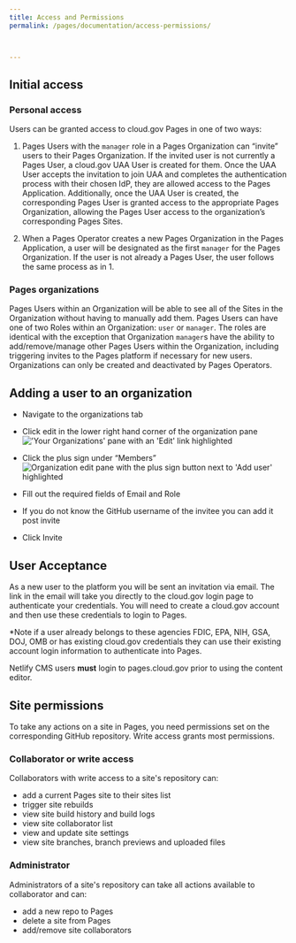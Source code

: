 ```yaml
---
title: Access and Permissions
permalink: /pages/documentation/access-permissions/



---
```


## Initial access

### Personal access
Users can be granted access to cloud.gov Pages in one of two ways:

1. Pages Users with the `manager` role in a Pages Organization can “invite” users to their Pages Organization. If the invited user is not currently a Pages User, a cloud.gov UAA User is created for them. Once the UAA User accepts the invitation to join UAA and completes the authentication process with their chosen IdP, they are allowed access to the Pages Application. Additionally, once the UAA User is created, the corresponding Pages User is granted access to the appropriate Pages Organization, allowing the Pages User access to the organization’s corresponding Pages Sites.

1. When a Pages Operator creates a new Pages Organization in the Pages Application, a user will be designated as the first `manager` for the Pages Organization. If the user is not already a Pages User, the user follows the same process as in 1.


### Pages organizations
Pages Users within an Organization will be able to see all of the Sites in the Organization without having to manually add them. Pages Users can have one of two Roles within an Organization: `user` or `manager`. The roles are identical with the exception that Organization `manager`s have the ability to add/remove/manage other Pages Users within the Organization, including triggering invites to the Pages platform if necessary for new users. Organizations can only be created and deactivated by Pages Operators.


## Adding a user to an organization


- Navigate to the organizations tab
- Click edit in the lower right hand corner of the organization pane <img src="{{ '/img/pages/edit_organizations.png' | url }}"
       alt="'Your Organizations' pane with an 'Edit' link highlighted"/>

- Click the plus sign under “Members”
  <img src="{{ '/img/pages/add_user.png' | url }}"
       alt="Organization edit pane with the plus sign button next to 'Add user' highlighted"/>

- Fill out the required fields of Email and Role
 * If you do not know the GitHub username of the invitee you can add it post invite

- Click Invite


## User Acceptance

As a new user to the platform you will be sent an invitation via email. The link in the email will take you directly to the cloud.gov login page to authenticate your credentials.  You will need to create a cloud.gov account and then use these credentials to login to Pages.

\*Note if a user already belongs to these agencies FDIC, EPA, NIH, GSA, DOJ, OMB or has existing cloud.gov credentials they can use their existing account login information to authenticate into Pages.


Netlify CMS users **must** login to pages.cloud.gov prior to using the content editor.

## Site permissions

To take any actions on a site in Pages, you need permissions set on the corresponding GitHub repository. Write access grants most permissions.

### Collaborator or write access

Collaborators with write access to a site's repository can:
- add a current Pages site to their sites list
- trigger site rebuilds
- view site build history and build logs
- view site collaborator list
- view and update site settings
- view site branches, branch previews and uploaded files

### Administrator

Administrators of a site's repository can take all actions available to collaborator and can:
- add a new repo to Pages
- delete a site from Pages
- add/remove site collaborators

